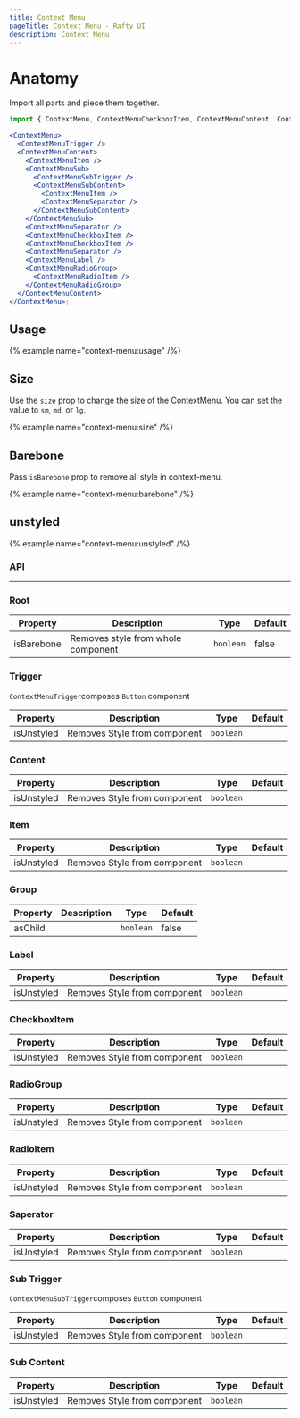 ```yaml
---
title: Context Menu
pageTitle: Context Menu - Rafty UI
description: Context Menu
---
```


# Anatomy

Import all parts and piece them together.

```jsx
import { ContextMenu, ContextMenuCheckboxItem, ContextMenuContent, ContextMenuItem, ContextMenuLabel, ContextMenuRadioGroup, ContextMenuRadioItem, ContextMenuSeparator, ContextMenuSub, ContextMenuSubContent, ContextMenuSubTrigger, ContextMenuTrigger } from "@rafty/ui";

<ContextMenu>
  <ContextMenuTrigger />
  <ContextMenuContent>
    <ContextMenuItem />
    <ContextMenuSub>
      <ContextMenuSubTrigger />
      <ContextMenuSubContent>
        <ContextMenuItem />
        <ContextMenuSeparator />
      </ContextMenuSubContent>
    </ContextMenuSub>
    <ContextMenuSeparator />
    <ContextMenuCheckboxItem />
    <ContextMenuCheckboxItem />
    <ContextMenuSeparator />
    <ContextMenuLabel />
    <ContextMenuRadioGroup>
      <ContextMenuRadioItem />
    </ContextMenuRadioGroup>
  </ContextMenuContent>
</ContextMenu>;
```

## Usage

{% example name="context-menu:usage" /%}

## Size

Use the `size` prop to change the size of the ContextMenu. You can set the value to `sm`, `md`, or `lg`.

{% example name="context-menu:size" /%}

## Barebone

Pass `isBarebone` prop to remove all style in context-menu.

{% example name="context-menu:barebone" /%}

## unstyled

{% example name="context-menu:unstyled" /%}

### API

---

### Root

| Property   | Description                        | Type      | Default |
| ---------- | ---------------------------------- | --------- | ------- |
| isBarebone | Removes style from whole component | `boolean` | false   |

### Trigger

`ContextMenuTrigger`composes `Button` component

| Property   | Description                  | Type      | Default |
| ---------- | ---------------------------- | --------- | ------- |
| isUnstyled | Removes Style from component | `boolean` |         |

### Content

| Property   | Description                  | Type      | Default |
| ---------- | ---------------------------- | --------- | ------- |
| isUnstyled | Removes Style from component | `boolean` |         |

### Item

| Property   | Description                  | Type      | Default |
| ---------- | ---------------------------- | --------- | ------- |
| isUnstyled | Removes Style from component | `boolean` |         |

### Group

| Property | Description | Type      | Default |
| -------- | ----------- | --------- | ------- |
| asChild  |             | `boolean` | false   |

### Label

| Property   | Description                  | Type      | Default |
| ---------- | ---------------------------- | --------- | ------- |
| isUnstyled | Removes Style from component | `boolean` |         |

### CheckboxItem

| Property   | Description                  | Type      | Default |
| ---------- | ---------------------------- | --------- | ------- |
| isUnstyled | Removes Style from component | `boolean` |         |

### RadioGroup

| Property   | Description                  | Type      | Default |
| ---------- | ---------------------------- | --------- | ------- |
| isUnstyled | Removes Style from component | `boolean` |         |

### RadioItem

| Property   | Description                  | Type      | Default |
| ---------- | ---------------------------- | --------- | ------- |
| isUnstyled | Removes Style from component | `boolean` |         |

### Saperator

| Property   | Description                  | Type      | Default |
| ---------- | ---------------------------- | --------- | ------- |
| isUnstyled | Removes Style from component | `boolean` |         |

### Sub Trigger

`ContextMenuSubTrigger`composes `Button` component

| Property   | Description                  | Type      | Default |
| ---------- | ---------------------------- | --------- | ------- |
| isUnstyled | Removes Style from component | `boolean` |         |

### Sub Content

| Property   | Description                  | Type      | Default |
| ---------- | ---------------------------- | --------- | ------- |
| isUnstyled | Removes Style from component | `boolean` |         |
